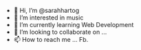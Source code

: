 - 👋 Hi, I’m @sarahhartog
- 👀 I’m interested in music
- 🌱 I’m currently learning Web Development
- 💞️ I’m looking to collaborate on ...
- 📫 How to reach me ... Fb.

<!---
sarahhartog/sarahhartog is a ✨ special ✨ repository because its `README.md` (this file) appears on your GitHub profile.
You can click the Preview link to take a look at your changes.
--->
